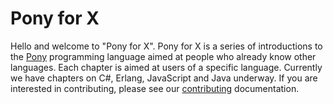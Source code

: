 # Pony for X

Hello and welcome to "Pony for X". Pony for X is a series of introductions to
the [Pony](http://www.ponylang.org) programming language aimed at people who
already know other languages. Each chapter is aimed at users of a specific
language. Currently we have chapters on C#, Erlang, JavaScript and Java
underway. If you are interested in contributing, please see our
[contributing](CONTRIBUTING.md) documentation.
